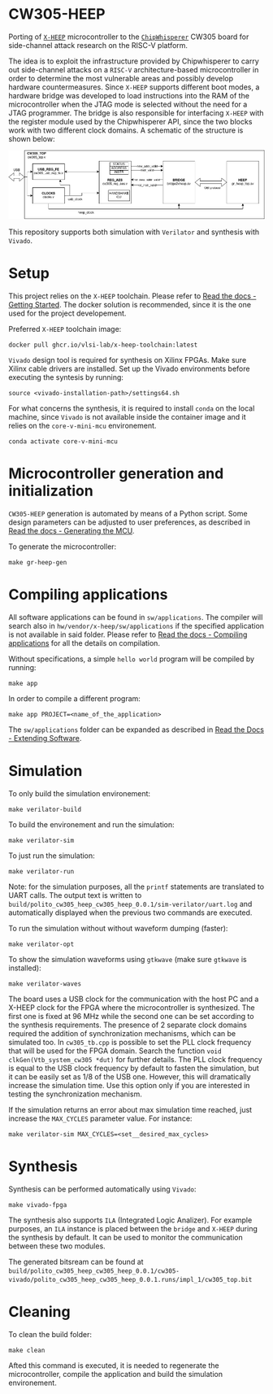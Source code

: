 # CW305-HEEP
Porting of [`X-HEEP`](https://github.com/esl-epfl/x-heep) microcontroller to the [`ChipWhisperer`](https://github.com/newaetech/chipwhisperer/tree/develop) CW305 board for side-channel attack research on the RISC-V platform.

The idea is to exploit the infrastructure provided by Chipwhisperer to carry out side-channel attacks on a `RISC-V` architecture-based microcontroller in order to determine the most vulnerable areas and possibly develop hardware countermeasures. Since `X-HEEP` supports different boot modes, a hardware bridge was developed to load instructions into the RAM of the microcontroller when the JTAG mode is selected without the need for a JTAG programmer. The bridge is also responsible for interfacing `X-HEEP` with the register module used by the Chipwhisperer API, since the two blocks work with two different clock domains. A schematic of the structure is shown below:

<p align="center"><img src="docs/images/cw305_top_with_bridge_and_heep.png" width="1000"></p>

This repository supports both simulation with `Verilator` and synthesis with `Vivado`.

# Setup
This project relies on the `X-HEEP` toolchain. Please refer to [Read the docs - Getting Started](https://x-heep.readthedocs.io/en/latest/GettingStarted/Setup.html). The docker solution is recommended, since it is the one used for the project developement.

Preferred `X-HEEP` toolchain image:

```
docker pull ghcr.io/vlsi-lab/x-heep-toolchain:latest
```

`Vivado` design tool is required for synthesis on Xilinx FPGAs. Make sure Xilinx cable drivers are installed. Set up the Vivado environments before executing the syntesis by running:

```
source <vivado-installation-path>/settings64.sh
```

For what concerns the synthesis, it is required to install `conda` on the local machine, since `Vivado` is not available inside the container image and it relies on the `core-v-mini-mcu` environement.

```
conda activate core-v-mini-mcu
```

# Microcontroller generation and initialization
`CW305-HEEP` generation is automated by means of a Python script. Some design parameters can be adjusted to user preferences, as described in [Read the docs - Generating the MCU](https://x-heep.readthedocs.io/en/latest/GettingStarted/GeneratingMCU.html).

To generate the microcontroller:

```
make gr-heep-gen
```

# Compiling applications
All software applications can be found in `sw/applications`. The compiler will search also in `hw/vendor/x-heep/sw/applications` if the specified application is not available in said folder. Please refer to [Read the docs - Compiling applications](https://x-heep.readthedocs.io/en/latest/How_to/CompileApps.html) for all the details on compilation.

Without specifications, a simple `hello world` program will be compiled by running:

```
make app
```

In order to compile a different program:
```
make app PROJECT=<name_of_the_application>
```

The `sw/applications` folder can be expanded as described in [Read the Docs - Extending Software](https://x-heep.readthedocs.io/en/latest/Extending/eXtendingSW.html).

# Simulation
To only build the simulation environement:

```
make verilator-build
```

To build the environement and run the simulation:

```
make verilator-sim
```

To just run the simulation:

```
make verilator-run
```
Note: for the simulation purposes, all the `printf` statements are translated to UART calls. The output text is written to `build/polito_cw305_heep_cw305_heep_0.0.1/sim-verilator/uart.log` and automatically displayed when the previous two commands are executed.

To run the simulation without without waveform dumping (faster):

```
make verilator-opt
```

To show the simulation waveforms using `gtkwave` (make sure `gtkwave` is installed):

```
make verilator-waves
```

The board uses a USB clock for the communication with the host PC and a X-HEEP clock for the FPGA where the microcontroller is synthesized. The first one is fixed at 96 MHz while the second one can be set according to the synthesis requirements. The presence of 2 separate clock domains required the addition of synchronization mechanisms, which can be simulated too.
In `cw305_tb.cpp` is possible to set the PLL clock frequency that will be used for the FPGA domain. Search the function `void clkGen(Vtb_system_cw305 *dut)` for further details. The PLL clock frequency is equal to the USB clock frequency by default to fasten the simulation, but it can be easily set as 1/8 of the USB one. However, this will dramatically increase the simulation time. Use this option only if you are interested in testing the synchronization mechanism.

If the simulation returns an error about max simulation time reached, just increase the `MAX_CYCLES` parameter value. For instance:

```
make verilator-sim MAX_CYCLES=<set__desired_max_cycles>
```

# Synthesis
Synthesis can be performed automatically using `Vivado`:

```
make vivado-fpga
```

The synthesis also supports `ILA` (Integrated Logic Analizer). For example purposes, an `ILA` instance is placed between the `bridge` and `X-HEEP` during the synthesis by default. It can be used to monitor the communication between these two modules.

The generated bitsream can be found at `build/polito_cw305_heep_cw305_heep_0.0.1/cw305-vivado/polito_cw305_heep_cw305_heep_0.0.1.runs/impl_1/cw305_top.bit`

# Cleaning
To clean the build folder:

```
make clean
```

Afted this command is executed, it is needed to regenerate the microcontroller, compile the application and build the simulation environement.
